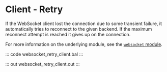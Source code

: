 # Client - Retry

If the WebSocket client lost the connection due to some transient failure, it automatically tries to reconnect to the given backend. If the maximum reconnect attempt is reached it gives up on the connection. 

For more information on the underlying module, see the [`websocket` module](https://lib.ballerina.io/ballerina/websocket/latest/).

::: code websocket_retry_client.bal :::

::: out websocket_retry_client.out :::